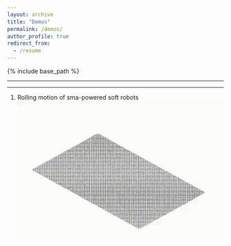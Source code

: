 ```yaml
---
layout: archive
title: "Demos"
permalink: /demos/
author_profile: true
redirect_from:
  - /resume
---
```


{% include base_path %}

---

---


1. Rolling motion of sma-powered soft robots
<br/><img src='../gif/dancenet.gif' width="800">

